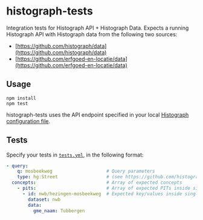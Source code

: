 # histograph-tests

Integration tests for Histograph API + Histograph Data. Expects a running Histograph API with Histograph data from the following two sources:

- [https://github.com/histograph/data](https://github.com/histograph/data)
- [https://github.com/erfgoed-en-locatie/data](https://github.com/erfgoed-en-locatie/data)

## Usage

    npm install
    npm test

histograph-tests uses the API endpoint specified in your local [Histograph configuration file](https://github.com/histograph/config#histograph-config).

## Tests

Specify your tests in [`tests.yml`](tests.yml), in the following format:

```yml
- query:
    q: mosbeekweg                    # Query parameters
    type: hg:Street                  # (see https://github.com/histograph/api)
  concepts:                          # Array of expected concepts
    - pits:                          # Array of expected PITs inside single concept
      - id: nwb/hezingen-mosbeekweg  # Expected key/values inside single PIT
        dataset: nwb
        data:
          gme_naam: Tubbergen
```
